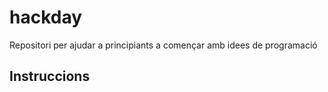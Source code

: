 # hackday

Repositori per ajudar a principiants a començar amb idees de programació

## Instruccions

